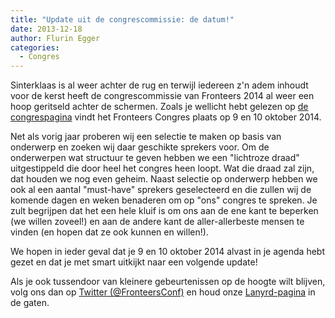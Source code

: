 ```yaml
---
title: "Update uit de congrescommissie: de datum!"
date: 2013-12-18
author: Flurin Egger
categories: 
  - Congres
---
```

Sinterklaas is al weer achter de rug en terwijl iedereen z'n adem inhoudt voor de kerst heeft de congrescommissie van Fronteers 2014 al weer een hoop geritseld achter de schermen. Zoals je wellicht hebt gelezen op [de congrespagina](http://fronteers.nl/congres/2014) vindt het Fronteers Congres plaats op 9 en 10 oktober 2014.

Net als vorig jaar proberen wij een selectie te maken op basis van onderwerp en zoeken wij daar geschikte sprekers voor. Om de onderwerpen wat structuur te geven hebben we een "lichtroze draad" uitgestippeld die door heel het congres heen loopt. Wat die draad zal zijn, dat houden we nog even geheim. Naast selectie op onderwerp hebben we ook al een aantal "must-have" sprekers geselecteerd en die zullen wij de komende dagen en weken benaderen om op "ons" congres te spreken. Je zult begrijpen dat het een hele kluif is om ons aan de ene kant te beperken (we willen zoveel!) en aan de andere kant de aller-allerbeste mensen te vinden (en hopen dat ze ook kunnen en willen!).

We hopen in ieder geval dat je 9 en 10 oktober 2014 alvast in je agenda hebt gezet en dat je met smart uitkijkt naar een volgende update!

Als je ook tussendoor van kleinere gebeurtenissen op de hoogte wilt blijven, volg ons dan op [Twitter (@FronteersConf)](https://twitter.com/fronteersconf) en houd onze [Lanyrd-pagina](http://lanyrd.com/2014/fronteers/) in de gaten.